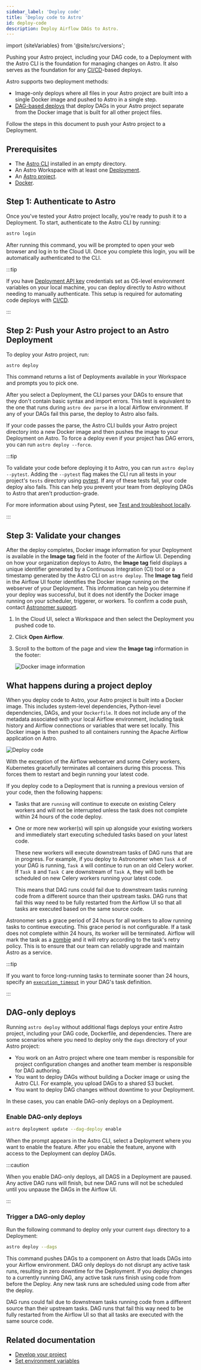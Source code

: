 ```yaml
---
sidebar_label: 'Deploy code'
title: 'Deploy code to Astro'
id: deploy-code
description: Deploy Airflow DAGs to Astro.
---
```


import {siteVariables} from '@site/src/versions';

Pushing your Astro project, including your DAG code, to a Deployment with the Astro CLI is the foundation for managing changes on Astro. It also serves as the foundation for any [CI/CD](ci-cd.md)-based deploys.

Astro supports two deployment methods:

- Image-only deploys where all files in your Astro project are built into a single Docker image and pushed to Astro in a single step.
- [DAG-based deploys](deploy-code.md#DAG-only-deploys) that deploy DAGs in your Astro project separate from the Docker image that is built for all other project files.

Follow the steps in this document to push your Astro project to a Deployment.

## Prerequisites

- The [Astro CLI](cli/overview.md) installed in an empty directory.
- An Astro Workspace with at least one [Deployment](create-deployment.md).
- An [Astro project](create-project.md).
- [Docker](https://www.docker.com/products/docker-desktop).

## Step 1: Authenticate to Astro

Once you've tested your Astro project locally, you're ready to push it to a Deployment. To start, authenticate to the Astro CLI by running:

```sh
astro login
```

After running this command, you will be prompted to open your web browser and log in to the Cloud UI. Once you complete this login, you will be automatically authenticated to the CLI.

:::tip

If you have [Deployment API key](api-keys.md) credentials set as OS-level environment variables on your local machine, you can deploy directly to Astro without needing to manually authenticate. This setup is required for automating code deploys with [CI/CD](ci-cd.md).

:::

## Step 2: Push your Astro project to an Astro Deployment

To deploy your Astro project, run:

```sh
astro deploy
```

This command returns a list of Deployments available in your Workspace and prompts you to pick one.

After you select a Deployment, the CLI parses your DAGs to ensure that they don't contain basic syntax and import errors. This test is equivalent to the one that runs during `astro dev parse` in a local Airflow environment. If any of your DAGs fail this parse, the deploy to Astro also fails.

If your code passes the parse, the Astro CLI builds your Astro project directory into a new Docker image and then pushes the image to your Deployment on Astro. To force a deploy even if your project has DAG errors, you can run `astro deploy --force`.

:::tip

To validate your code before deploying it to Astro, you can run `astro deploy --pytest`. Adding the `--pytest` flag makes the CLI run all tests in your project's `tests` directory using [pytest](https://docs.pytest.org/en/7.0.x/contents.html). If any of these tests fail, your code deploy also fails. This can help you prevent your team from deploying DAGs to Astro that aren't production-grade.

For more information about using Pytest, see [Test and troubleshoot locally](test-and-troubleshoot-locally.md#test-dags-locally-with-pytest).

:::

## Step 3: Validate your changes

After the deploy completes, Docker image information for your Deployment is available in the **Image tag** field in the footer of the Airflow UI. Depending on how your organization deploys to Astro, the **Image tag** field displays a unique identifier generated by a Continuous Integration (CI) tool or a timestamp generated by the Astro CLI on `astro deploy`. The **Image tag** field in the Airflow UI footer identifies the Docker image running on the webserver of your Deployment. This information can help you determine if your deploy was successful, but it does not identify the Docker image running on your scheduler, triggerer, or workers. To confirm a code push, contact [Astronomer support](https://cloud.astronomer.io/support).

1. In the Cloud UI, select a Workspace and then select the Deployment you pushed code to.
2. Click **Open Airflow**.
3. Scroll to the bottom of the page and view the **Image tag** information in the footer:

    ![Docker image information](/img/docs/image-tag-airflow-ui-astro.png)

## What happens during a project deploy

When you deploy code to Astro, your Astro project is built into a Docker image. This includes system-level dependencies, Python-level dependencies, DAGs, and your `Dockerfile`. It does not include any of the metadata associated with your local Airflow environment, including task history and Airflow connections or variables that were set locally. This Docker image is then pushed to all containers running the Apache Airflow application on Astro.

![Deploy code](/img/docs/deploy-architecture.png)

With the exception of the Airflow webserver and some Celery workers, Kubernetes gracefully terminates all containers during this process. This forces them to restart and begin running your latest code.

If you deploy code to a Deployment that is running a previous version of your code, then the following happens:

- Tasks that are `running` will continue to execute on existing Celery workers and will not be interrupted unless the task does not complete within 24 hours of the code deploy.
- One or more new worker(s) will spin up alongside your existing workers and immediately start executing scheduled tasks based on your latest code.

    These new workers will execute downstream tasks of DAG runs that are in progress. For example, if you deploy to Astronomer when `Task A` of your DAG is running, `Task A` will continue to run on an old Celery worker. If `Task B` and `Task C` are downstream of `Task A`, they will both be scheduled on new Celery workers running your latest code.

    This means that DAG runs could fail due to downstream tasks running code from a different source than their upstream tasks. DAG runs that fail this way need to be fully restarted from the Airflow UI so that all tasks are executed based on the same source code.

Astronomer sets a grace period of 24 hours for all workers to allow running tasks to continue executing. This grace period is not configurable. If a task does not complete within 24 hours, its worker will be terminated. Airflow will mark the task as a [zombie](https://airflow.apache.org/docs/apache-airflow/stable/concepts/tasks.html#zombie-undead-tasks) and it will retry according to the task's retry policy. This is to ensure that our team can reliably upgrade and maintain Astro as a service.

:::tip

If you want to force long-running tasks to terminate sooner than 24 hours, specify an [`execution_timeout`](https://airflow.apache.org/docs/apache-airflow/stable/concepts/tasks.html#timeouts) in your DAG's task definition.

:::

## DAG-only deploys

Running `astro deploy` without additional flags deploys your entire Astro project, including your DAG code, Dockerfile, and dependencies. There are some scenarios where you need to deploy only the `dags` directory of your Astro project:

- You work on an Astro project where one team member is responsible for project configuration changes and another team member is responsible for DAG authoring.
- You want to deploy DAGs without building a Docker image or using the Astro CLI. For example, you upload DAGs to a shared S3 bucket.
- You want to deploy DAG changes without downtime to your Deployment. 

In these cases, you can enable DAG-only deploys on a Deployment.

### Enable DAG-only deploys

```sh
astro deployment update --dag-deploy enable
```

When the prompt appears in the Astro CLI, select a Deployment  where you want to enable the feature. After you enable the feature, anyone with access to the Deployment can deploy DAGs.

:::caution 

When you enable DAG-only deploys, all DAGS in a Deployment are paused. Any active DAG runs will finish, but new DAG runs will not be scheduled until you unpause the DAGs in the Airflow UI.

:::

### Trigger a DAG-only deploy

Run the following command to deploy only your current `dags` directory to a Deployment:

```sh
astro deploy --dags
```

This command pushes DAGs to a component on Astro that loads DAGs into your Airflow environment. DAG only deploys do not disrupt any active task runs, resulting in zero downtime for the Deployment. If you deploy changes to a currently running DAG, any active task runs finish using code from before the Deploy. Any new task runs are scheduled using code from after the deploy. 

DAG runs could fail due to downstream tasks running code from a different source than their upstream tasks. DAG runs that fail this way need to be fully restarted from the Airflow UI so that all tasks are executed with the same source code.

## Related documentation

- [Develop your project](develop-project.md)
- [Set environment variables](environment-variables.md)
